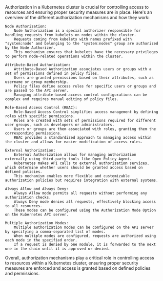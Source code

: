 Authorization in a Kubernetes cluster is crucial for controlling access to resources and ensuring proper security measures are in place. Here's an overview of the different authorization mechanisms and how they work:

    Node Authorization:
        Node Authorization is a special authorizer responsible for handling requests from kubelets on nodes within the cluster.
        Requests coming from kubelets with names prefixed with "system:node" and belonging to the "system:nodes" group are authorized by the Node Authorizer.
        This mechanism ensures that kubelets have the necessary privileges to perform node-related operations within the cluster.

    Attribute-Based Authorization:
        Attribute-Based Authorization associates users or groups with a set of permissions defined in policy files.
        Users are granted permissions based on their attributes, such as username or group membership.
        Policy files define access rules for specific users or groups and are passed to the API server.
        Managing attribute-based access control configurations can be complex and requires manual editing of policy files.

    Role-Based Access Control (RBAC):
        Role-Based Access Control simplifies access management by defining roles with specific permissions.
        Roles are created with sets of permissions required for different user groups, such as developers or administrators.
        Users or groups are then associated with roles, granting them the corresponding permissions.
        RBAC provides a standardized approach to managing access within the cluster and allows for easier modification of access rules.

    External Authorization:
        External Authorization allows for managing authorization externally using third-party tools like Open Policy Agent.
        Kubernetes makes API calls to external authorization services, which determine whether users should be granted access based on defined policies.
        This mechanism enables more flexible and customizable authorization policies but requires integration with external systems.

    Always Allow and Always Deny:
        Always Allow mode permits all requests without performing any authorization checks.
        Always Deny mode denies all requests, effectively blocking access to all resources.
        These modes can be configured using the Authorization Mode Option on the Kubernetes API server.

    Multiple Authorization Modes:
        Multiple authorization modes can be configured on the API server by specifying a comma-separated list of modes.
        When multiple modes are configured, requests are authorized using each mode in the specified order.
        If a request is denied by one module, it is forwarded to the next one in the chain until it is approved or denied.

Overall, authorization mechanisms play a critical role in controlling access to resources within a Kubernetes cluster, ensuring proper security measures are enforced and access is granted based on defined policies and permissions.
